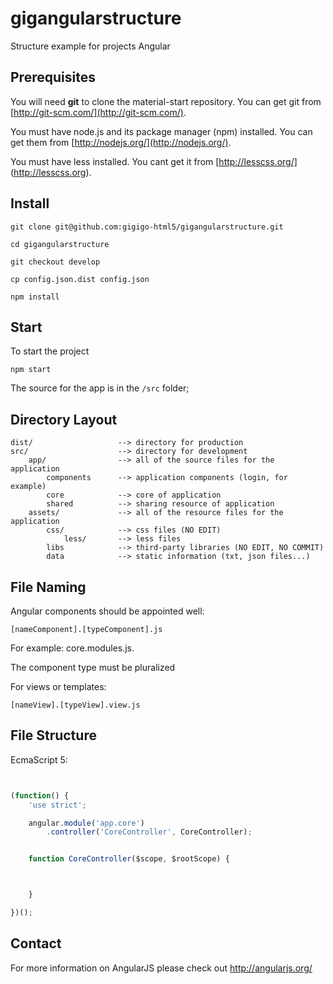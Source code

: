 # gigangularstructure
Structure example for projects Angular

## Prerequisites

You will need **git** to clone the material-start repository. You can get git from
[http://git-scm.com/](http://git-scm.com/).

You must have node.js and its package manager (npm) installed.
You can get them from [http://nodejs.org/](http://nodejs.org/).

You must have less installed.
You cant get it from [http://lesscss.org/] (http://lesscss.org).


## Install

`git clone git@github.com:gigigo-html5/gigangularstructure.git`

`cd gigangularstructure`

`git checkout develop`

`cp config.json.dist config.json`

`npm install`

## Start

To start the project

`npm start`

The source for the app is in the `/src` folder;


## Directory Layout

```
dist/                   --> directory for production
src/                    --> directory for development
    app/                --> all of the source files for the application
        components      --> application components (login, for example)
        core            --> core of application
        shared          --> sharing resource of application
    assets/             --> all of the resource files for the application
        css/            --> css files (NO EDIT)
            less/       --> less files
        libs            --> third-party libraries (NO EDIT, NO COMMIT)
        data            --> static information (txt, json files...)
```


## File Naming

Angular components should be appointed well:

```
[nameComponent].[typeComponent].js
```

For example: core.modules.js.

The component type must be pluralized

For views or templates:

```
[nameView].[typeView].view.js
```

## File Structure

 EcmaScript 5:

```js


(function() {
    'use strict';

    angular.module('app.core')
        .controller('CoreController', CoreController);


    function CoreController($scope, $rootScope) {



    }

})();

```



## Contact

For more information on AngularJS please check out http://angularjs.org/

[git]: http://git-scm.com/
[bower]: http://bower.io
[npm]: https://www.npmjs.org/
[node]: http://nodejs.org



